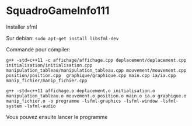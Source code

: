 # SquadroGameInfo111


Installer sfml

Sur debian:
```sudo apt-get install libsfml-dev```

Commande pour compiler:

```g++ -std=c++11 -c affichage/affichage.cpp deplacement/deplacement.cpp initialisation/initialisation.cpp manipulation_tableau/manipulation_tableau.cpp mouvement/mouvement.cpp position/position.cpp  graphique/graphique.cpp main.cpp ia/ia.cpp manip_fichier/manip_fichier.cpp```


```g++ -std=c++11 affichage.o deplacement.o initialisation.o manipulation_tableau.o mouvement.o position.o main.o ia.o graphique.o manip_fichier.o -o programme -lsfml-graphics -lsfml-window -lsfml-system -lsfml-audio```

Vous pouvez ensuite lancer le programme
